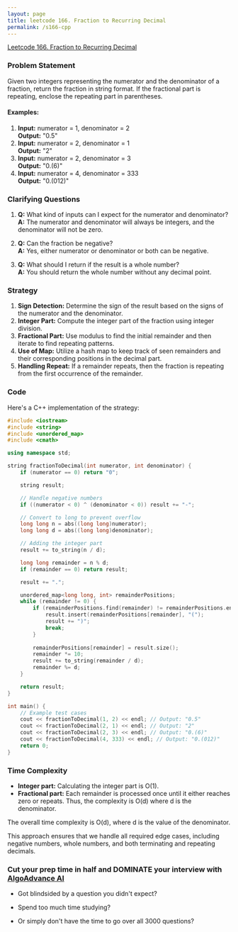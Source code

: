 ```yaml
---
layout: page
title: leetcode 166. Fraction to Recurring Decimal
permalink: /s166-cpp
---
```

[Leetcode 166. Fraction to Recurring Decimal](https://algoadvance.github.io/algoadvance/l166)
### Problem Statement

Given two integers representing the numerator and the denominator of a fraction, return the fraction in string format. If the fractional part is repeating, enclose the repeating part in parentheses.

#### Examples:

1. **Input:** numerator = 1, denominator = 2  
   **Output:** "0.5"
2. **Input:** numerator = 2, denominator = 1  
   **Output:** "2"
3. **Input:** numerator = 2, denominator = 3  
   **Output:** "0.(6)"
4. **Input:** numerator = 4, denominator = 333  
   **Output:** "0.(012)"
   
### Clarifying Questions

1. **Q:** What kind of inputs can I expect for the numerator and denominator?  
   **A:** The numerator and denominator will always be integers, and the denominator will not be zero.

2. **Q:** Can the fraction be negative?  
   **A:** Yes, either numerator or denominator or both can be negative.

3. **Q:** What should I return if the result is a whole number?  
   **A:** You should return the whole number without any decimal point.

### Strategy

1. **Sign Detection:** Determine the sign of the result based on the signs of the numerator and the denominator.
2. **Integer Part:** Compute the integer part of the fraction using integer division.
3. **Fractional Part:** Use modulus to find the initial remainder and then iterate to find repeating patterns.
4. **Use of Map:** Utilize a hash map to keep track of seen remainders and their corresponding positions in the decimal part.
5. **Handling Repeat:** If a remainder repeats, then the fraction is repeating from the first occurrence of the remainder.

### Code

Here's a C++ implementation of the strategy:

```cpp
#include <iostream>
#include <string>
#include <unordered_map>
#include <cmath>

using namespace std;

string fractionToDecimal(int numerator, int denominator) {
    if (numerator == 0) return "0";

    string result;

    // Handle negative numbers
    if ((numerator < 0) ^ (denominator < 0)) result += "-";

    // Convert to long to prevent overflow
    long long n = abs((long long)numerator);
    long long d = abs((long long)denominator);

    // Adding the integer part
    result += to_string(n / d);

    long long remainder = n % d;
    if (remainder == 0) return result;

    result += ".";

    unordered_map<long long, int> remainderPositions;
    while (remainder != 0) {
        if (remainderPositions.find(remainder) != remainderPositions.end()) {
            result.insert(remainderPositions[remainder], "(");
            result += ")";
            break;
        }
        
        remainderPositions[remainder] = result.size();
        remainder *= 10;
        result += to_string(remainder / d);
        remainder %= d;
    }

    return result;
}

int main() {
    // Example test cases
    cout << fractionToDecimal(1, 2) << endl; // Output: "0.5"
    cout << fractionToDecimal(2, 1) << endl; // Output: "2"
    cout << fractionToDecimal(2, 3) << endl; // Output: "0.(6)"
    cout << fractionToDecimal(4, 333) << endl; // Output: "0.(012)"
    return 0;
}
```

### Time Complexity

- **Integer part:** Calculating the integer part is O(1).
- **Fractional part:** Each remainder is processed once until it either reaches zero or repeats. Thus, the complexity is O(d) where d is the denominator.

The overall time complexity is O(d), where d is the value of the denominator.

This approach ensures that we handle all required edge cases, including negative numbers, whole numbers, and both terminating and repeating decimals.


### Cut your prep time in half and DOMINATE your interview with [AlgoAdvance AI](https://algoAdvance.com)

- Got blindsided by a question you didn't expect?

- Spend too much time studying?

- Or simply don't have the time to go over all 3000 questions?

